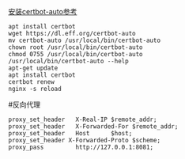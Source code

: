 [安装certbot-auto参考](https://certbot.eff.org/docs/install.html#certbot-auto)

```
apt install certbot
wget https://dl.eff.org/certbot-auto
mv certbot-auto /usr/local/bin/certbot-auto
chown root /usr/local/bin/certbot-auto
chmod 0755 /usr/local/bin/certbot-auto
/usr/local/bin/certbot-auto --help
apt-get update
apt install certbot
certbot renew
nginx -s reload
```


#反向代理

```
proxy_set_header   X-Real-IP $remote_addr;
proxy_set_header   X-Forwarded-For $remote_addr;
proxy_set_header   Host      $host;
proxy_set_header X-Forwarded-Proto $scheme;
proxy_pass         http://127.0.0.1:8081;
```
